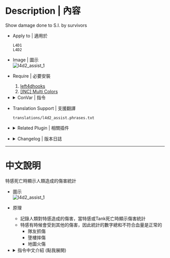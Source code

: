 # Description | 內容
Show damage done to S.I. by survivors

* Apply to | 適用於
	```
	L4D1
	L4D2
	```

* Image | 圖示
	<br/>![l4d2_assist_1](image/l4d2_assist_1.jpg)  

* Require | 必要安裝
	1. [left4dhooks](https://forums.alliedmods.net/showthread.php?t=321696)
	2. [[INC] Multi Colors](https://github.com/fbef0102/L4D1_2-Plugins/releases/tag/Multi-Colors)

* <details><summary>ConVar | 指令</summary>

	* cfg/sourcemod/l4d2_assist.cfg
		```php
		// If 1, Enables this plugin.
		sm_assist_enable "1"

		// Turn on the plugin in these game modes, separate by commas (no spaces). (Empty = all).
		sm_assist_modes ""

		// Turn off the plugin in these game modes, separate by commas (no spaces). (Empty = none).
		sm_assist_modes_off ""

		// Turn on the plugin in these game modes. 0=All, 1=Coop, 2=Survival, 4=Versus, 8=Scavenge. Add numbers together.
		sm_assist_modes_tog "0"

		// (L4D2) Which zombie class should report damage on death, 0=None, 1=Smoker, =Boomer, 4=Hunter, 8=Spitter, 16=Jockey, 32=Charger, 64=Tank. Add numbers together.
		sm_assist_infected_flag "127"

		// (L4D1) Which zombie class should report damage on death, 0=None, 1=Smoker, =Boomer, 4=Hunter, 8=Spitter, 16=Jockey, 32=Charger, 64=Tank. Add numbers together.
		sm_assist_infected_flag "15"

		// How many players displayed on assist message each line
		sm_assist_display_num "2"
		```
</details>

* Translation Support | 支援翻譯
	```
	translations/l4d2_assist.phrases.txt
	```

* <details><summary>Related Plugin | 相關插件</summary>

	1. [l4d_witch_dmg_report](https://github.com/fbef0102/Game-Private_Plugin/tree/main/L4D_插件/Witch_%E5%A5%B3%E5%B7%AB/l4d_witch_dmg_report): Displays how much damage done to witch on witch death + display health remaining when witch kills or incaps the survivor.
		> Witch死亡時，顯示對Witch造成傷害統計表 + Witch抓傷或抓死人時，顯示剩餘血量
</details>

* <details><summary>Changelog | 版本日誌</summary>

	* v2.6 (2025-1-27)
		* Fixed incorrect damage if killing smoker while pull

	* v2.5 (2024-12-3)
		* Update cvars

	* v2.4 (2024-11-24)
		* Delete witch report
		* Update translation

	* v2.3 (2023-9-27)
		* Accurate damage stats, now consider SI hurt from other damage (teammate claw dmg, fire dmg, fall dmg, etc.)

	* v2.2 (2023-5-14)
		* Optimize code

	* v2.1 (2022-12-16)
		* Translation Support

	* v2.0
		* Remake code

	* v1.6
		* [Original Post by [E]c](https://forums.alliedmods.net/showthread.php?t=123811?t=123811)
</details>

- - - -
# 中文說明
特感死亡時顯示人類造成的傷害統計

* 圖示
	<br/>![l4d2_assist_1](image/zho/l4d2_assist_1.jpg)  

* 原理
	* 記錄人類對特感造成的傷害，當特感或Tank死亡時顯示傷害統計
	* 特感有時候會受到其他的傷害，因此統計的數字總和不符合血量是正常的
		* 隊友抓傷
		* 墬樓摔傷
		* 地圖火傷

* <details><summary>指令中文介紹 (點我展開)</summary>

	* cfg/sourcemod/l4d2_assist.cfg
		```php
		// 0=關閉插件, 1=啟動插件
		sm_assist_enable "1"

		// 什麼模式下啟動此插件, 逗號區隔 (無空白). (留白 = 所有模式)
		sm_assist_modes ""

		// 什麼模式下關閉此插件, 逗號區隔 (無空白). (留白 = 無)
		sm_assist_modes_off ""

		// 什麼模式下啟動此插件. 0=所有模式, 1=戰役, 2=生存, 4=對抗, 8=清道夫. 請將數字相加起來
		sm_assist_modes_tog "0"

		// (L4D2) 哪些特感被殺死時顯示統計傷害?, 0=無, 1=Smoker, =Boomer, 4=Hunter, 8=Spitter, 16=Jockey, 32=Charger, 64=Tank. 將數字相加起來
		sm_assist_infected_flag "127"

		// (L4D1) 哪些特感被殺死時顯示統計傷害?, 0=None, 1=Smoker, =Boomer, 4=Hunter, 8=Spitter, 16=Jockey, 32=Charger, 64=Tank. 將數字相加起來
		sm_assist_infected_flag "15"

		// 協助擊殺者的訊息當中, 每一行顯示多少玩家? (用於多人房，倖存者數量太多顯示不完)
		sm_assist_display_num "2"
		```
</details>


